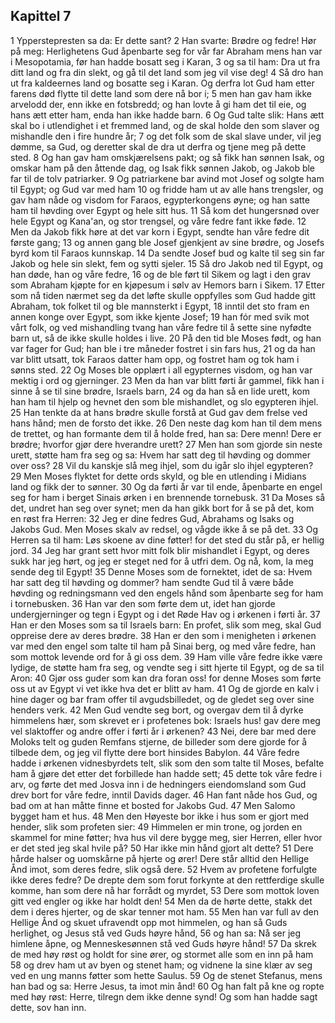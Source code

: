 ## Kapittel 7

1 Ypperstepresten sa da: Er dette sant?
2 Han svarte: Brødre og fedre! Hør på meg: Herlighetens Gud åpenbarte seg for vår far Abraham mens han var i Mesopotamia, før han hadde bosatt seg i Karan,
3 og sa til ham: Dra ut fra ditt land og fra din slekt, og gå til det land som jeg vil vise deg!
4 Så dro han ut fra kaldeernes land og bosatte seg i Karan. Og derfra lot Gud ham etter farens død flytte til dette land som dere nå bor i;
5 men han gav ham ikke arvelodd der, enn ikke en fotsbredd; og han lovte å gi ham det til eie, og hans ætt etter ham, enda han ikke hadde barn.
6 Og Gud talte slik: Hans ætt skal bo i utlendighet i et fremmed land, og de skal holde den som slaver og mishandle den i fire hundre år;
7 og det folk som de skal slave under, vil jeg dømme, sa Gud, og deretter skal de dra ut derfra og tjene meg på dette sted.
8 Og han gav ham omskjærelsens pakt; og så fikk han sønnen Isak, og omskar ham på den åttende dag, og Isak fikk sønnen Jakob, og Jakob ble far til de tolv patriarker.
9 Og patriarkene bar avind mot Josef og solgte ham til Egypt; og Gud var med ham
10 og fridde ham ut av alle hans trengsler, og gav ham nåde og visdom for Faraos, egypterkongens øyne; og han satte ham til høvding over Egypt og hele sitt hus.
11 Så kom det hungersnød over hele Egypt og Kana'an, og stor trengsel, og våre fedre fant ikke føde.
12 Men da Jakob fikk høre at det var korn i Egypt, sendte han våre fedre dit første gang;
13 og annen gang ble Josef gjenkjent av sine brødre, og Josefs byrd kom til Faraos kunnskap.
14 Da sendte Josef bud og kalte til seg sin far Jakob og hele sin slekt, fem og sytti sjeler.
15 Så dro Jakob ned til Egypt, og han døde, han og våre fedre,
16 og de ble ført til Sikem og lagt i den grav som Abraham kjøpte for en kjøpesum i sølv av Hemors barn i Sikem.
17 Etter som nå tiden nærmet seg da det løfte skulle oppfylles som Gud hadde gitt Abraham, tok folket til og ble mannsterkt i Egypt,
18 inntil det sto fram en annen konge over Egypt, som ikke kjente Josef;
19 han fór med svik mot vårt folk, og ved mishandling tvang han våre fedre til å sette sine nyfødte barn ut, så de ikke skulle holdes i live.
20 På den tid ble Moses født, og han var fager for Gud; han ble i tre måneder fostret i sin fars hus,
21 og da han var blitt utsatt, tok Faraos datter ham opp, og fostret ham og tok ham i sønns sted.
22 Og Moses ble opplært i all egypternes visdom, og han var mektig i ord og gjerninger.
23 Men da han var blitt førti år gammel, fikk han i sinne å se til sine brødre, Israels barn,
24 og da han så en lide urett, kom han ham til hjelp og hevnet den som ble mishandlet, og slo egypteren ihjel.
25 Han tenkte da at hans brødre skulle forstå at Gud gav dem frelse ved hans hånd; men de forsto det ikke.
26 Den neste dag kom han til dem mens de trettet, og han formante dem til å holde fred, han sa: Dere menn! Dere er brødre; hvorfor gjør dere hverandre urett?
27 Men han som gjorde sin neste urett, støtte ham fra seg og sa: Hvem har satt deg til høvding og dommer over oss?
28 Vil du kanskje slå meg ihjel, som du igår slo ihjel egypteren?
29 Men Moses flyktet for dette ords skyld, og ble en utlending i Midians land og fikk der to sønner.
30 Og da førti år var til ende, åpenbarte en engel seg for ham i berget Sinais ørken i en brennende tornebusk.
31 Da Moses så det, undret han seg over synet; men da han gikk bort for å se på det, kom en røst fra Herren:
32 Jeg er dine fedres Gud, Abrahams og Isaks og Jakobs Gud. Men Moses skalv av redsel, og vågde ikke å se på det.
33 Og Herren sa til ham: Løs skoene av dine føtter! for det sted du står på, er hellig jord.
34 Jeg har grant sett hvor mitt folk blir mishandlet i Egypt, og deres sukk har jeg hørt, og jeg er steget ned for å utfri dem. Og nå, kom, la meg sende deg til Egypt!
35 Denne Moses som de fornektet, idet de sa: Hvem har satt deg til høvding og dommer? ham sendte Gud til å være både høvding og redningsmann ved den engels hånd som åpenbarte seg for ham i tornebusken.
36 Han var den som førte dem ut, idet han gjorde undergjerninger og tegn i Egypt og i det Røde Hav og i ørkenen i førti år.
37 Han er den Moses som sa til Israels barn: En profet, slik som meg, skal Gud oppreise dere av deres brødre.
38 Han er den som i menigheten i ørkenen var med den engel som talte til ham på Sinai berg, og med våre fedre, han som mottok levende ord for å gi oss dem.
39 Ham ville våre fedre ikke være lydige, de støtte ham fra seg, og vendte seg i sitt hjerte til Egypt, og de sa til Aron:
40 Gjør oss guder som kan dra foran oss! for denne Moses som førte oss ut av Egypt vi vet ikke hva det er blitt av ham.
41 Og de gjorde en kalv i hine dager og bar fram offer til avgudsbilledet, og de gledet seg over sine henders verk.
42 Men Gud vendte seg bort, og overgav dem til å dyrke himmelens hær, som skrevet er i profetenes bok: Israels hus! gav dere meg vel slaktoffer og andre offer i førti år i ørkenen?
43 Nei, dere bar med dere Moloks telt og guden Remfans stjerne, de billeder som dere gjorde for å tilbede dem, og jeg vil flytte dere bort hinsides Babylon.
44 Våre fedre hadde i ørkenen vidnesbyrdets telt, slik som den som talte til Moses, befalte ham å gjøre det etter det forbillede han hadde sett;
45 dette tok våre fedre i arv, og førte det med Josva inn i de hedningers eiendomsland som Gud drev bort for våre fedre, inntil Davids dager.
46 Han fant nåde hos Gud, og bad om at han måtte finne et bosted for Jakobs Gud.
47 Men Salomo bygget ham et hus.
48 Men den Høyeste bor ikke i hus som er gjort med hender, slik som profeten sier:
49 Himmelen er min trone, og jorden en skammel for mine føtter; hva hus vil dere bygge meg, sier Herren, eller hvor er det sted jeg skal hvile på?
50 Har ikke min hånd gjort alt dette?
51 Dere hårde halser og uomskårne på hjerte og ører! Dere står alltid den Hellige Ånd imot, som deres fedre, slik også dere.
52 Hvem av profetene forfulgte ikke deres fedre? De drepte dem som forut forkynte at den rettferdige skulle komme, han som dere nå har forrådt og myrdet,
53 Dere som mottok loven gitt ved engler og ikke har holdt den!
54 Men da de hørte dette, stakk det dem i deres hjerter, og de skar tenner mot ham.
55 Men han var full av den Hellige Ånd og skuet ufravendt opp mot himmelen, og han så Guds herlighet, og Jesus stå ved Guds høyre hånd,
56 og han sa: Nå ser jeg himlene åpne, og Menneskesønnen stå ved Guds høyre hånd!
57 Da skrek de med høy røst og holdt for sine ører, og stormet alle som en inn på ham
58 og drev ham ut av byen og stenet ham; og vidnene la sine klær av seg ved en ung manns føtter som hette Saulus.
59 Og de stenet Stefanus, mens han bad og sa: Herre Jesus, ta imot min ånd!
60 Og han falt på kne og ropte med høy røst: Herre, tilregn dem ikke denne synd! Og som han hadde sagt dette, sov han inn.
